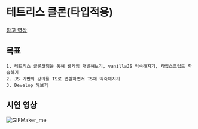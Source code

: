 # 테트리스 클론(타입적용)

[참고 영상](https://www.youtube.com/watch?v=_xGETajBA98)

## 목표

    1. 테트리스 클론코딩을 통해 웹게임 개발해보기, vanillaJS 익숙해지기, 타입스크립트 학습하기
    2. JS 기반의 강의를 TS로 변환하면서 TS에 익숙해지기
    3. Develop 해보기

## 시연 영상
![GIFMaker_me](https://github.com/suhong99/StudyRepo/assets/120103909/0eb9560e-e000-4a05-948f-2003ac6f6d1a)

